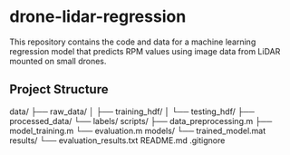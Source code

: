 # drone-lidar-regression

This repository contains the code and data for a machine learning regression model that predicts RPM values using image data from LiDAR mounted on small drones.

## Project Structure

data/
├── raw_data/
│ ├── training_hdf/
│ └── testing_hdf/
├── processed_data/
└── labels/
scripts/
├── data_preprocessing.m
├── model_training.m
└── evaluation.m
models/
└── trained_model.mat
results/
└── evaluation_results.txt
README.md
.gitignore
